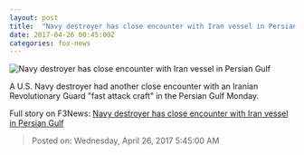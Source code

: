 ```yaml
---
layout: post
title:  "Navy destroyer has close encounter with Iran vessel in Persian Gulf"
date: 2017-04-26 00:45:00Z
categories: fox-news
---
```


![Navy destroyer has close encounter with Iran vessel in Persian Gulf](http://a57.foxnews.com/media2.foxnews.com/BrightCove/694940094001/2017/04/25/876/493/694940094001_5411220189001_5411200808001-vs.jpg?ve=1&tl=1)

A U.S. Navy destroyer had another close encounter with an Iranian Revolutionary Guard "fast attack craft" in the Persian Gulf Monday.


Full story on F3News: [Navy destroyer has close encounter with Iran vessel in Persian Gulf](http://www.f3nws.com/n/m3vdND)

> Posted on: Wednesday, April 26, 2017 5:45:00 AM
